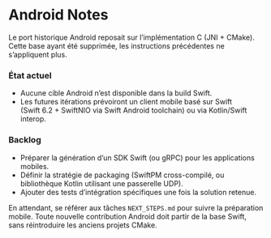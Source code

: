 Android Notes
=============

Le port historique Android reposait sur l’implémentation C (JNI + CMake). Cette base ayant été supprimée, les instructions précédentes ne s’appliquent plus.

### État actuel
- Aucune cible Android n’est disponible dans la build Swift.
- Les futures itérations prévoiront un client mobile basé sur Swift (Swift 6.2 + SwiftNIO via Swift Android toolchain) ou via Kotlin/Swift interop.

### Backlog
- Préparer la génération d’un SDK Swift (ou gRPC) pour les applications mobiles.
- Définir la stratégie de packaging (SwiftPM cross-compilé, ou bibliothèque Kotlin utilisant une passerelle UDP).
- Ajouter des tests d’intégration spécifiques une fois la solution retenue.

En attendant, se référer aux tâches `NEXT_STEPS.md` pour suivre la préparation mobile. Toute nouvelle contribution Android doit partir de la base Swift, sans réintroduire les anciens projets CMake.
